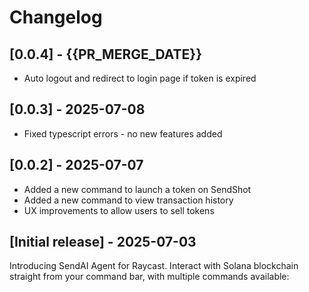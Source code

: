 # Changelog

## [0.0.4] - {{PR_MERGE_DATE}}

- Auto logout and redirect to login page if token is expired

## [0.0.3] - 2025-07-08

- Fixed typescript errors - no new features added

## [0.0.2] - 2025-07-07

- Added a new command to launch a token on SendShot
- Added a new command to view transaction history
- UX improvements to allow users to sell tokens

## [Initial release] - 2025-07-03

Introducing SendAI Agent for Raycast. Interact with Solana blockchain straight from your command bar, with multiple commands available:
